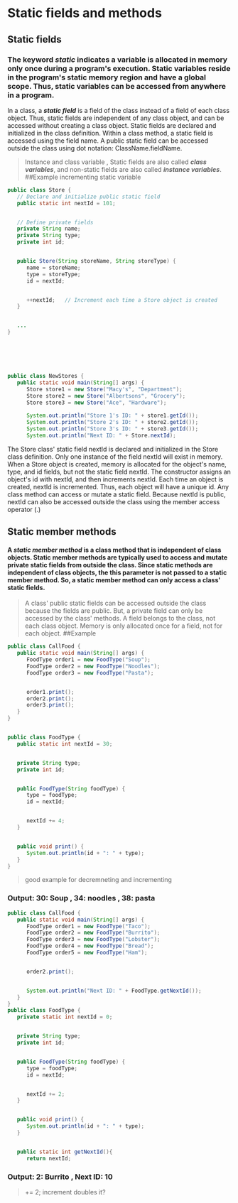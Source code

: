 # Static fields and methods
## Static fields
### The keyword ***static*** indicates a variable is allocated in memory only once during a program's execution. Static variables reside in the program's static memory region and have a global scope. Thus, static variables can be accessed from anywhere in a program.
In a class, a ***static field*** is a field of the class instead of a field of each class object. Thus, static fields are independent of any class object, and can be accessed without creating a class object. Static fields are declared and initialized in the class definition. Within a class method, a static field is accessed using the field name. A public static field can be accessed outside the class using dot notation: ClassName.fieldName.


> Instance and class variable , Static fields are also called ***class variables***, and non-static fields are also called ***instance variables***.
##Example incrementing static variable 
````Java 
public class Store {   
   // Declare and initialize public static field
   public static int nextId = 101;


   // Define private fields 
   private String name;
   private String type;
   private int id;


   public Store(String storeName, String storeType) {
      name = storeName;
      type = storeType;
      id = nextId;


      ++nextId;   // Increment each time a Store object is created
   }


   ...
}






public class NewStores {
   public static void main(String[] args) {
      Store store1 = new Store("Macy's", "Department");
      Store store2 = new Store("Albertsons", "Grocery");
      Store store3 = new Store("Ace", "Hardware");
    
      System.out.println("Store 1's ID: " + store1.getId());
      System.out.println("Store 2's ID: " + store2.getId());
      System.out.println("Store 3's ID: " + store3.getId());
      System.out.println("Next ID: " + Store.nextId);
````
The Store class' static field nextId is declared and initialized in the Store class definition. Only one instance of the field nextId will exist in memory.
When a Store object is created, memory is allocated for the object's name, type, and id fields, but not the static field nextId.
The constructor assigns an object's id with nextId, and then increments nextId. Each time an object is created, nextId is incremented. Thus, each object will have a unique id.
Any class method can access or mutate a static field. Because nextId is public, nextId can also be accessed outside the class using the member access operator (.)


## Static member methods
#### A ***static member method*** is a class method that is independent of class objects. Static member methods are typically used to access and mutate private static fields from outside the class. Since static methods are independent of class objects, the this parameter is not passed to a static member method. So, a static member method can only access a class' static fields.
> A class' public static fields can be accessed outside the class because the fields are public. But, a private field can only be accessed by the class' methods.
> A field belongs to the class, not each class object. Memory is only allocated once for a field, not for each object.
##Example 
````Java 
public class CallFood {
   public static void main(String[] args) {
      FoodType order1 = new FoodType("Soup");
      FoodType order2 = new FoodType("Noodles");
      FoodType order3 = new FoodType("Pasta");


      order1.print();
      order2.print();
      order3.print();
   }
}


public class FoodType {
   public static int nextId = 30;


   private String type;
   private int id;


   public FoodType(String foodType) {
      type = foodType;
      id = nextId;


      nextId += 4;
   }


   public void print() {
      System.out.println(id + ": " + type);
   }
}
````
> good example for decremneting and incrementing
### Output: 30: Soup , 34: noodles , 38: pasta


````Java 
public class CallFood {
   public static void main(String[] args) {
      FoodType order1 = new FoodType("Taco");
      FoodType order2 = new FoodType("Burrito");
      FoodType order3 = new FoodType("Lobster");
      FoodType order4 = new FoodType("Bread");
      FoodType order5 = new FoodType("Ham");


      order2.print();


      System.out.println("Next ID: " + FoodType.getNextId());
   }
}
public class FoodType {
   private static int nextId = 0;


   private String type;
   private int id;


   public FoodType(String foodType) {
      type = foodType;
      id = nextId;


      nextId += 2;
   }


   public void print() {
      System.out.println(id + ": " + type);
   }


   public static int getNextId(){
      return nextId;
  ````


### Output: 2: Burrito , Next ID: 10
> += 2; increment doubles it?








